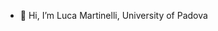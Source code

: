 - 👋 Hi, I’m Luca Martinelli, University of Padova


<!---
LucaUnipd/LucaUnipd is a ✨ special ✨ repository because its `README.md` (this file) appears on your GitHub profile.
You can click the Preview link to take a look at your changes.
--->
